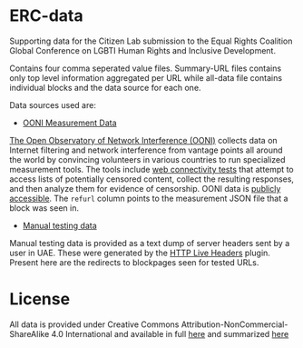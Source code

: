 # ERC-data

Supporting data for the Citizen Lab submission to the Equal Rights Coalition Global Conference on LGBTI Human Rights and Inclusive Development.

Contains four comma seperated value files. Summary-URL files contains only top level information 
aggregated per URL while all-data file contains individual blocks and the data source for each one.

Data sources used are:

* [OONI Measurement Data](https://ooni.torproject.org/)

[The Open Observatory of Network Interference (OONI)](https://ooni.torproject.org/) collects data on Internet filtering and network interference from vantage points all around the world by convincing volunteers in various countries to run specialized measurement tools. The tools include [web connectivity tests](https://ooni.torproject.org/nettest/web-connectivity/) that attempt to access lists of potentially censored content, collect the resulting responses, and then analyze them for evidence of censorship. OONI data is [publicly accessible](https://api.ooni.io/).  The ```refurl``` column points to the measurement JSON file that a block was seen in.

* [Manual testing data](July-25-HTTPHeadersLive.txt)

Manual testing data is provided as a text dump of server headers sent by a user in UAE.  These were generated by the [HTTP Live Headers](https://chrome.google.com/webstore/detail/live-http-headers/eaiimeeggnhceafhencnejheejddlcpa?hl=en) plugin.  Present here are the redirects to blockpages seen for tested URLs.


# License

All data is provided under Creative Commons
Attribution-NonCommercial-ShareAlike 4.0 International and available in full
[here](https://creativecommons.org/licenses/by-nc-sa/4.0/legalcode) and summarized
[here](https://creativecommons.org/licenses/by-nc-sa/4.0/)
